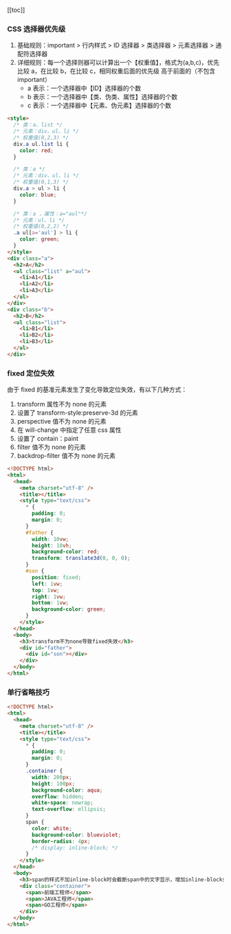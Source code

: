 [[toc]]

### CSS 选择器优先级

1. 基础规则：important > 行内样式 > ID 选择器 > 类选择器 > 元素选择器 > 通配符选择器
2. 详细规则：每一个选择则器可以计算出一个【权重值】，格式为(a,b,c)，优先比较 a，在比较 b，在比较 c，相同权重后面的优先级
   高于前面的（不包含 important）
   - a 表示：一个选择器中【ID】选择器的个数
   - b 表示：一个选择器中【类、伪类、属性】选择器的个数
   - c 表示：一个选择器中【元素、伪元素】选择器的个数

```html
<style>
  /* 类：a、list */
  /* 元素：div、ul、li */
  /* 权重值(0,2,3) */
  div.a ul.list li {
    color: red;
  }

  /* 类：a */
  /* 元素：div、ul、li */
  /* 权重值(0,1,3) */
  div.a > ul > li {
    color: blue;
  }

  /* 类：a ，属性：a="aul"*/
  /* 元素：ul、li */
  /* 权重值(0,2,2) */
  .a ul[a='aul'] > li {
    color: green;
  }
</style>
<div class="a">
  <h2>A</h2>
  <ul class="list" a="aul">
    <li>A1</li>
    <li>A2</li>
    <li>A3</li>
  </ul>
</div>
<div class="b">
  <h2>B</h2>
  <ul class="list">
    <li>B1</li>
    <li>B2</li>
    <li>B3</li>
  </ul>
</div>
```

### fixed 定位失效

由于 fixed 的基准元素发生了变化导致定位失效，有以下几种方式：

1. transform 属性不为 none 的元素
2. 设置了 transform-style:preserve-3d 的元素
3. perspective 值不为 none 的元素
4. 在 will-change 中指定了任意 css 属性
5. 设置了 contain：paint
6. filter 值不为 none 的元素
7. backdrop-filter 值不为 none 的元素

```html
<!DOCTYPE html>
<html>
  <head>
    <meta charset="utf-8" />
    <title></title>
    <style type="text/css">
      * {
        padding: 0;
        margin: 0;
      }
      #father {
        width: 10vw;
        height: 10vh;
        background-color: red;
        transform: translate3d(0, 0, 0);
      }
      #son {
        position: fixed;
        left: 1vw;
        top: 1vw;
        right: 1vw;
        bottom: 1vw;
        background-color: green;
      }
    </style>
  </head>
  <body>
    <h3>transform不为none导致fixed失效</h3>
    <div id="father">
      <div id="son"></div>
    </div>
  </body>
</html>
```

### 单行省略技巧

```html
<!DOCTYPE html>
<html>
  <head>
    <meta charset="utf-8" />
    <title></title>
    <style type="text/css">
      * {
        padding: 0;
        margin: 0;
      }
      .container {
        width: 200px;
        height: 100px;
        background-color: aqua;
        overflow: hidden;
        white-space: nowrap;
        text-overflow: ellipsis;
      }
      span {
        color: white;
        background-color: blueviolet;
        border-radius: 4px;
        /* display: inline-block; */
      }
    </style>
  </head>
  <body>
    <h3>span的样式不加inline-block时会截断span中的文字显示，增加inline-block会省略整个span</h3>
    <div class="container">
      <span>前端工程师</span>
      <span>JAVA工程师</span>
      <span>GO工程师</span>
    </div>
  </body>
</html>
```
